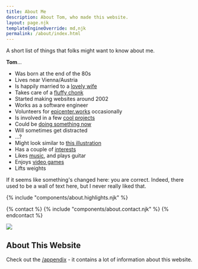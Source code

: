 ```yaml
---
title: About Me
description: About Tom, who made this website.
layout: page.njk
templateEngineOverride: md,njk
permalink: /about/index.html
---
```


A short list of things that folks might want to know about me.

**Tom**...

- Was born at the end of the 80s
- Lives near Vienna/Austria
- Is happily married to a [lovely wife](https://sahar.design)
- Takes care of a [fluffy chonk](https://pixelfed.social/alfithecat)
- Started making websites around 2002
- Works as a software engineer
- Volunteers for [epicenter.works](https://epicenter.works) occasionally
- Is involved in a few [cool projects](/projects/)
- Could be [doing something now](/now/)
- Will sometimes get distracted
- ...?
- Might look similar to [this illustration](/img/ttntm.webp)
- Has a couple of [interests](/interests/)
- Likes [music](/albums/), and plays guitar
- Enjoys [video games](/games/)
- Lifts weights

<p class="italic small">
  If it seems like something's changed here: you are correct. Indeed, there used to be a wall of text here, but I never really liked that.
</p>

<div class="hr shadow mt2 mb2"></div>

{% include "components/about.highlights.njk" %}

<div class="hr shadow mt2 mb2"></div>

{% contact %}
  {% include "components/about.contact.njk" %}
{% endcontact %}

<p id="cat" class="text-center mt2 mb0" style="line-height: 0;">
  <a class="d-inline-block" href="https://pixelfed.social/alfithecat" title="Meow!">
    <img class="d-inline-block m0" src="/img/walking_cat.gif" eleventy:ignore>
  </a>
</p>
<div class="hr shadow mb2" style="margin-top: 0;"></div>

## About This Website

Check out the [/appendix](/appendix/) - it contains a lot of information about this website.
